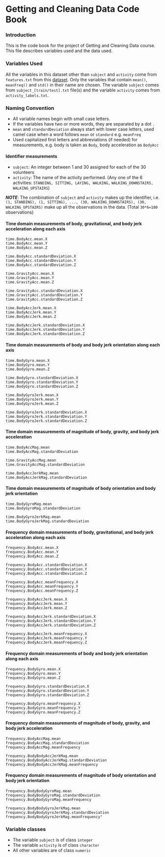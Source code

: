Getting and Cleaning Data Code Book
===================================

### Introduction

This is the code book for the project of Getting and Cleaning Data course. This
file describes variables used and the data used.

### Variables Used

All the variables in this dataset other than `subject` and `activity` come from
`features.txt` from this [dataset](https://d396qusza40orc.cloudfront.net/getdata%2Fprojectfiles%2FUCI%20HAR%20Dataset.zip). Only the variables that contain `mean()`, `meanFreq()` and `std()` in their
name are chosen. The variable `subject` comes from `subject_[train/test].txt` file(s)
and the variable `activity` comes from `activity_labels.txt`.

### Naming Convention

*   All variable names begin with small case letters.
*   If the variables have two or more words, they are separated by a dot `.`
*   `mean` and `standardDeviation` always start with lower case letters, used camel
    case when a word follows `mean` or `standard` e.g. `meanFreq`
*   Used capitalized first letters and abbreviations (if needed) for measurements,
    e.g. body is taken as `Body`, body acceleration as `BodyAcc`

#### Identifier measurements

*   `subject`: An integer between 1 and 30 assigned for each of the 30 volunteers
*   `activity`: The name of the activity performed.
    (Any one of the 6 activities: `STANDING, SITTING, LAYING, WALKING,`
                                    `WALKING_DOWNSTAIRS, WALKING_UPSTAIRS`)

***NOTE***: The combination of `subject` and `activity` makes up the identifier,
            i.e. `(1, STANDING), (1, SITTING), ..., (30, WALKING_DOWNSTAIRS), (30, WALKING_UPSTAIRS)`
            make up all the observations in the data. (Total `30*6=180` observations)

#### Time domain measurements of body, gravitational, and body jerk acceleration along each axis

````
time.BodyAcc.mean.X
time.BodyAcc.mean.Y
time.BodyAcc.mean.Z

time.BodyAcc.standardDeviation.X
time.BodyAcc.standardDeviation.Y
time.BodyAcc.standardDeviation.Z

time.GravityAcc.mean.X
time.GravityAcc.mean.Y
time.GravityAcc.mean.Z

time.GravityAcc.standardDeviation.X
time.GravityAcc.standardDeviation.Y
time.GravityAcc.standardDeviation.Z

time.BodyAccJerk.mean.X
time.BodyAccJerk.mean.Y
time.BodyAccJerk.mean.Z

time.BodyAccJerk.standardDeviation.X
time.BodyAccJerk.standardDeviation.Y
time.BodyAccJerk.standardDeviation.Z
````
#### Time domain measurements of body and body jerk orientation along each axis

````
time.BodyGyro.mean.X
time.BodyGyro.mean.Y
time.BodyGyro.mean.Z

time.BodyGyro.standardDeviation.X
time.BodyGyro.standardDeviation.Y
time.BodyGyro.standardDeviation.Z

time.BodyGyroJerk.mean.X
time.BodyGyroJerk.mean.Y
time.BodyGyroJerk.mean.Z

time.BodyGyroJerk.standardDeviation.X
time.BodyGyroJerk.standardDeviation.Y
time.BodyGyroJerk.standardDeviation.Z
````

#### Time domain measurements of magnitude of body, gravity, and body jerk acceleration 

````
time.BodyAccMag.mean
time.BodyAccMag.standardDeviation

time.GravityAccMag.mean
time.GravityAccMag.standardDeviation

time.BodyAccJerkMag.mean
time.BodyAccJerkMag.standardDeviation
````

#### Time domain measurements of magnitude of body orientation and body jerk orientation

````
time.BodyGyroMag.mean
time.BodyGyroMag.standardDeviation

time.BodyGyroJerkMag.mean
time.BodyGyroJerkMag.standardDeviation
````

#### Frequency domain measurements of body, gravitational, and body jerk acceleration along each axis

````
frequency.BodyAcc.mean.X
frequency.BodyAcc.mean.Y
frequency.BodyAcc.mean.Z

frequency.BodyAcc.standardDeviation.X
frequency.BodyAcc.standardDeviation.Y
frequency.BodyAcc.standardDeviation.Z

frequency.BodyAcc.meanFrequency.X
frequency.BodyAcc.meanFrequency.Y
frequency.BodyAcc.meanFrequency.Z

frequency.BodyAccJerk.mean.X
frequency.BodyAccJerk.mean.Y
frequency.BodyAccJerk.mean.Z

frequency.BodyAccJerk.standardDeviation.X
frequency.BodyAccJerk.standardDeviation.Y
frequency.BodyAccJerk.standardDeviation.Z

frequency.BodyAccJerk.meanFrequency.X
frequency.BodyAccJerk.meanFrequency.Y
frequency.BodyAccJerk.meanFrequency.Z
````

#### Frequency domain measurements of body and body jerk orientation along each axis

````
frequency.BodyGyro.mean.X
frequency.BodyGyro.mean.Y
frequency.BodyGyro.mean.Z

frequency.BodyGyro.standardDeviation.X
frequency.BodyGyro.standardDeviation.Y
frequency.BodyGyro.standardDeviation.Z

frequency.BodyGyro.meanFrequency.X
frequency.BodyGyro.meanFrequency.Y
frequency.BodyGyro.meanFrequency.Z
````

#### Frequency domain measurements of magnitude of body, gravity, and body jerk acceleration 

````
frequency.BodyAccMag.mean
frequency.BodyAccMag.standardDeviation
frequency.BodyAccMag.meanFrequency

frequency.BodyBodyAccJerkMag.mean
frequency.BodyBodyAccJerkMag.standardDeviation
frequency.BodyBodyAccJerkMag.meanFrequency
````

#### Frequency domain measurements of magnitude of body orientation and body jerk orientation

````
frequency.BodyBodyGyroMag.mean
frequency.BodyBodyGyroMag.standardDeviation
frequency.BodyBodyGyroMag.meanFrequency

frequency.BodyBodyGyroJerkMag.mean
frequency.BodyBodyGyroJerkMag.standardDeviation
frequency.BodyBodyGyroJerkMag.meanFrequency"
````

### Variable classes

-   The variable `subject` is of class `integer`
-   The variable `activity` is of class `character`
-   All other variables are of class `numeric`
